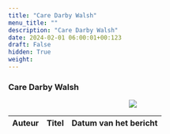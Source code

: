 ```yaml
---
title: "Care Darby Walsh"
menu_title: ""
description: "Care Darby Walsh"
date: 2024-02-01 06:00:01+00:123
draft: False
hidden: True
weight:
---
```

### Care Darby Walsh

<p style="text-align: center"><img src="/portraits/nl-care-darby-walsh.JPG"></p>

**Auteur** | **Titel** | **Datum van het bericht**
---|---|---
